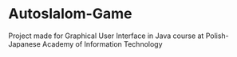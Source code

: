# Autoslalom-Game

Project made for Graphical User Interface in Java course at Polish-Japanese Academy of Information Technology
